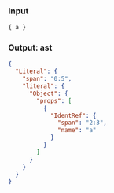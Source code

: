 ### Input
```js parse:expr
{ a }
```

### Output: ast
```json
{
  "Literal": {
    "span": "0:5",
    "literal": {
      "Object": {
        "props": [
          {
            "IdentRef": {
              "span": "2:3",
              "name": "a"
            }
          }
        ]
      }
    }
  }
}
```

